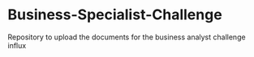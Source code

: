 # Business-Specialist-Challenge
Repository to upload the documents for the business analyst challenge influx
